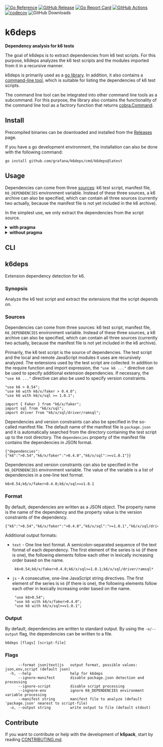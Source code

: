 [![Go Reference](https://pkg.go.dev/badge/github.com/grafana/k6deps.svg)](https://pkg.go.dev/github.com/grafana/k6deps)
[![GitHub Release](https://img.shields.io/github/v/release/grafana/k6deps)](https://github.com/grafana/k6deps/releases/)
[![Go Report Card](https://goreportcard.com/badge/github.com/grafana/k6deps)](https://goreportcard.com/report/github.com/grafana/k6deps)
[![GitHub Actions](https://github.com/grafana/k6deps/actions/workflows/test.yml/badge.svg)](https://github.com/grafana/k6deps/actions/workflows/test.yml)
[![codecov](https://codecov.io/gh/grafana/k6deps/graph/badge.svg?token=PCRNQE9LGQ)](https://codecov.io/gh/grafana/k6deps)
![GitHub Downloads](https://img.shields.io/github/downloads/grafana/k6deps/total)

<h1 name="title">k6deps</h1>

**Dependency analysis for k6 tests**

The goal of k6deps is to extract dependencies from k6 test scripts. For this purpose, k6deps analyzes the k6 test scripts and the modules imported from it in a recursive manner.

k6deps is primarily used as a [go library](https://pkg.go.dev/github.com/grafana/k6deps). In addition, it also contains a [command-line tool](#cli), which is suitable for listing the dependencies of k6 test scripts.

The command line tool can be integrated into other command line tools as a subcommand. For this purpose, the library also contains the functionality of the command line tool as a factrory function that returns [cobra.Command](https://pkg.go.dev/github.com/spf13/cobra#Command).

## Install

Precompiled binaries can be downloaded and installed from the [Releases](https://github.com/grafana/k6deps/releases) page.

If you have a go development environment, the installation can also be done with the following command:

```
go install github.com/grafana/k6deps/cmd/k6deps@latest
```

## Usage

Dependencies can come from three [sources](#sources): k6 test script, manifest file, `K6_DEPENDENCIES` environment variable. Instead of these three sources, a k6 archive can also be specified, which can contain all three sources (currently two actually, because the manifest file is not yet included in the k6 archive).

In the simplest use, we only extract the dependencies from the script source.

<details><summary><strong>with pragma</strong></summary>

```go file=analyze_example_with_pragma_test.go
package k6deps_test

import (
	"fmt"

	"github.com/grafana/k6deps"
)

const scriptWithPragma = `
"use k6 > 0.54";
"use k6 with k6/x/faker > 0.4.0";
"use k6 with k6/x/sql >= 1.0.1";

import { Faker } from "k6/x/faker";
import sql from "k6/x/sql";
import driver from "k6/x/sql/driver/ramsql";

export default function() {
}
`

func ExampleAnalyze_with_pragma() {
	deps, _ := k6deps.Analyze(&k6deps.Options{
		Script: k6deps.Source{
			Name:     "script.js",
			Contents: []byte(scriptWithPragma),
		},
		// disable automatic source detection
		Manifest: k6deps.Source{Ignore: true},
		Env:      k6deps.Source{Ignore: true},
	})

	fmt.Println(deps.String())

	out, _ := deps.MarshalJSON()
	fmt.Println(string(out))
	// Output:
	// k6>0.54;k6/x/faker>0.4.0;k6/x/sql>=1.0.1;k6/x/sql/driver/ramsql*
	// {"k6":">0.54","k6/x/faker":">0.4.0","k6/x/sql":">=1.0.1","k6/x/sql/driver/ramsql":"*"}
}
```

</details>

<details><summary><strong>without pragma</strong></summary>

```go file=analyze_example_without_pragma_test.go
package k6deps_test

import (
	"fmt"

	"github.com/grafana/k6deps"
)

const scriptWithoutPragma = `
import { Faker } from "k6/x/faker";
import sql from "k6/x/sql";
import driver from "k6/x/sql/driver/ramsql";

export default function() {
}
`

func ExampleAnalyze_without_pragma() {
	deps, _ := k6deps.Analyze(&k6deps.Options{
		Script: k6deps.Source{
			Name:     "script.js",
			Contents: []byte(scriptWithoutPragma),
		},
		// disable automatic source detection
		Manifest: k6deps.Source{Ignore: true},
		Env:      k6deps.Source{Ignore: true},
	})

	fmt.Println(deps.String())

	out, _ := deps.MarshalJSON()
	fmt.Println(string(out))
	// Output:
	// k6/x/faker*;k6/x/sql*;k6/x/sql/driver/ramsql*
	// {"k6/x/faker":"*","k6/x/sql":"*","k6/x/sql/driver/ramsql":"*"}
}
```

</details>

## CLI

<!-- #region cli -->
## k6deps

Extension dependency detection for k6.

### Synopsis

Analyze the k6 test script and extract the extensions that the script depends on.

### Sources

Dependencies can come from three sources: k6 test script, manifest file, `K6_DEPENDENCIES` environment variable. Instead of these three sources, a k6 archive can also be specified, which can contain all three sources (currently two actually, because the manifest file is not yet included in the k6 archive).

Primarily, the k6 test script is the source of dependencies. The test script and the local and remote JavaScript modules it uses are recursively analyzed. The extensions used by the test script are collected. In addition to the require function and import expression, the `"use k6 ..."` directive can be used to specify additional extension dependencies. If necessary, the `"use k6 ..."` directive can also be used to specify version constraints.

    "use k6 > 0.54";
    "use k6 with k6/x/faker > 0.4.0";
    "use k6 with k6/x/sql >= 1.0.1";

    import { Faker } from "k6/x/faker";
    import sql from "k6/x/sql";
    import driver from "k6/x/sql/driver/ramsql";

Dependencies and version constraints can also be specified in the so-called manifest file. The default name of the manifest file is `package.json` and it is automatically searched from the directory containing the test script up to the root directory. The `dependencies` property of the manifest file contains the dependencies in JSON format.

    {"dependencies":{"k6":">0.54","k6/x/faker":">0.4.0","k6/x/sql":>=v1.0.1"}}

Dependencies and version constraints can also be specified in the `K6_DEPENDENCIES` environment variable. The value of the variable is a list of dependencies in a one-line text format.

    k6>0.54;k6/x/faker>0.4.0;k6/x/sql>=v1.0.1

### Format

By default, dependencies are written as a JSON object. The property name is the name of the dependency and the property value is the version constraints of the dependency.

    {"k6":">0.54","k6/x/faker":">0.4.0","k6/x/sql":">=1.0.1","k6/x/sql/driver/ramsql":"*"}

Additional output formats:

 * `text` - One line text format. A semicolon-separated sequence of the text format of each dependency. The first element of the series is `k6` (if there is one), the following elements follow each other in lexically increasing order based on the name.

        k6>0.54;k6/x/faker>0.4.0;k6/x/sql>=1.0.1;k6/x/sql/driver/ramsql*

 * `js` - A consecutive, one-line JavaScript string directives. The first element of the series is `k6` (if there is one), the following elements follow each other in lexically increasing order based on the name.

        "use k6>0.54";
        "use k6 with k6/x/faker>0.4.0";
        "use k6 with k6/x/sql>=v1.0.1";

### Output

By default, dependencies are written to standard output. By using the `-o/--output` flag, the dependencies can be written to a file.


```
k6deps [flags] [script-file]
```

### Flags

```
      --format json|text|js   output format, possible values: json,env,script (default json)
  -h, --help                  help for k6deps
      --ignore-manifest       disable package.json detection and processing
      --ignore-script         disable script processing
      --ingnore-env           ignore K6_DEPENDENCIES environment variable processing
      --manifest string       manifest file to analyze (default 'package.json' nearest to script-file)
  -o, --output string         write output to file (default stdout)
```

<!-- #endregion cli -->

## Contribute

If you want to contribute or help with the development of **k6pack**, start by 
reading [CONTRIBUTING.md](CONTRIBUTING.md).
